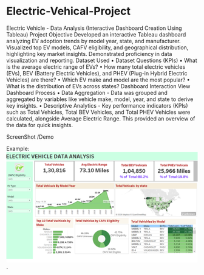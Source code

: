 # Electric-Vehical-Project
Electric Vehicle - Data Analysis (Interactive Dashboard Creation Using Tableau)
Project Objective
Developed an interactive Tableau dashboard analyzing EV adoption trends by model year, state, and manufacturer. Visualized top EV models, CAFV eligibility, and geographical distribution, highlighting key market insights. Demonstrated proficiency in data visualization and reporting.
Dataset Used
•	Dataset
Questions (KPIs)
•	What is the average electric range of EVs?
•	How many total electric vehicles (EVs), BEV (Battery Electric Vehicles), and PHEV (Plug-in Hybrid Electric Vehicles) are there?
•	Which EV make and model are the most popular?
•	What is the distribution of EVs across states?
Dashboard Interaction View Dashboard
Process
•	Data Aggregation - Data was grouped and aggregated by variables like vehicle make, model, year, and state to derive key insights.
•	Descriptive Analytics - Key performance indicators (KPIs) such as Total Vehicles, Total BEV Vehicles, and Total PHEV Vehicles were calculated, alongside Average Electric Range. This provided an overview of the data for quick insights.

ScreenShot /Demo

Example: ![Dashboard Preview](https://github.com/Rohitk19998/Electric-Vehical-Project/blob/main/Demo%20Picture.png).
